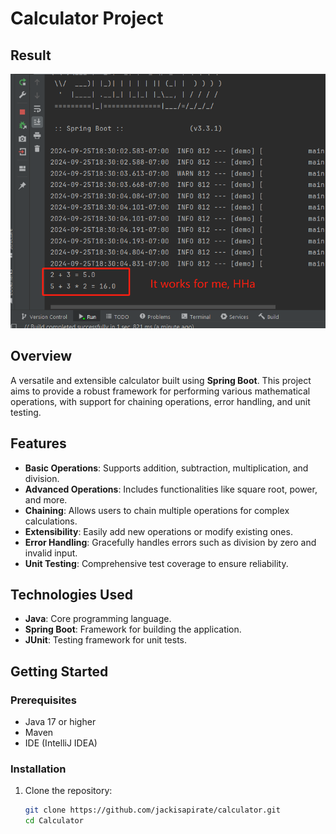 # Calculator Project

## Result

![Calculator Result](https://github.com/jackisapirate/calculator/blob/master/result.png) 

## Overview

A versatile and extensible calculator built using **Spring Boot**. This project aims to provide a robust framework for performing various mathematical operations, with support for chaining operations, error handling, and unit testing.

## Features

- **Basic Operations**: Supports addition, subtraction, multiplication, and division.
- **Advanced Operations**: Includes functionalities like square root, power, and more.
- **Chaining**: Allows users to chain multiple operations for complex calculations.
- **Extensibility**: Easily add new operations or modify existing ones.
- **Error Handling**: Gracefully handles errors such as division by zero and invalid input.
- **Unit Testing**: Comprehensive test coverage to ensure reliability.

## Technologies Used

- **Java**: Core programming language.
- **Spring Boot**: Framework for building the application.
- **JUnit**: Testing framework for unit tests.

## Getting Started

### Prerequisites

- Java 17 or higher
- Maven
- IDE (IntelliJ IDEA)

### Installation

1. Clone the repository:
   ```bash
   git clone https://github.com/jackisapirate/calculator.git
   cd Calculator
   ```